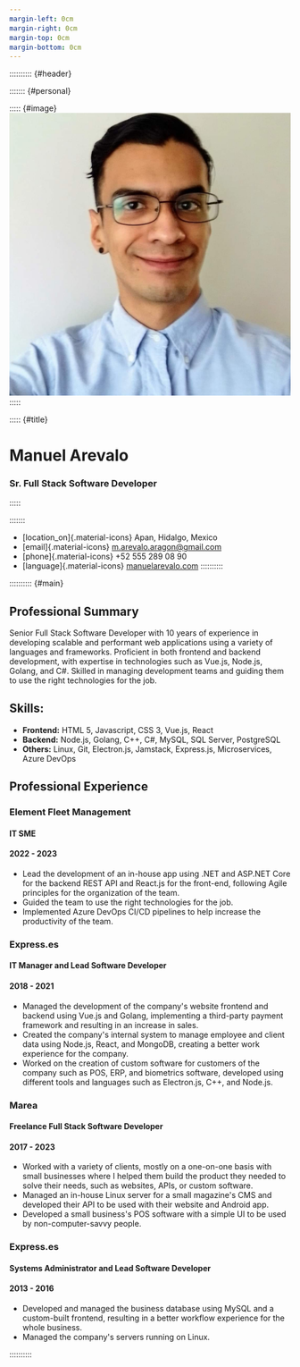 ```yaml
---
margin-left: 0cm
margin-right: 0cm
margin-top: 0cm
margin-bottom: 0cm
---
```


:::::::::: {#header}

::::::: {#personal}

::::: {#image}
![](assets/picture.jpeg)
:::::

::::: {#title}
# Manuel Arevalo
### Sr. Full Stack Software Developer
:::::

:::::::

- [location_on]{.material-icons} Apan, Hidalgo, Mexico
- [email]{.material-icons} m.arevalo.aragon@gmail.com
- [phone]{.material-icons} +52 555 289 08 90
- [language]{.material-icons} [manuelarevalo.com](https://manuelarevalo.com/)
::::::::::

:::::::::: {#main}

## Professional Summary
Senior Full Stack Software Developer with 10 years of experience in developing scalable and performant web applications using a variety of languages and frameworks. Proficient in both frontend and backend development, with expertise in technologies such as Vue.js, Node.js, Golang, and C#. Skilled in managing development teams and guiding them to use the right technologies for the job.

## Skills:

- **Frontend:** HTML 5, Javascript, CSS 3, Vue.js, React
- **Backend:** Node.js, Golang, C++, C#, MySQL, SQL Server, PostgreSQL
- **Others:** Linux, Git, Electron.js, Jamstack, Express.js, Microservices, Azure DevOps

## Professional Experience

### Element Fleet Management
#### IT SME
#### 2022 - 2023

- Lead the development of an in-house app using .NET and ASP.NET Core for the backend REST API and React.js for the front-end, following Agile principles for the organization of the team.
- Guided the team to use the right technologies for the job.
- Implemented Azure DevOps CI/CD pipelines to help increase the productivity of the team.

### Express.es
#### IT Manager and Lead Software Developer
#### 2018 - 2021

- Managed the development of the company's website frontend and backend using Vue.js and Golang, implementing a third-party payment framework and resulting in an increase in sales.
- Created the company's internal system to manage employee and client data using Node.js, React, and MongoDB, creating a better work experience for the company.
- Worked on the creation of custom software for customers of the company such as POS, ERP, and biometrics software, developed using different tools and languages such as Electron.js, C++, and Node.js.

### Marea
#### Freelance Full Stack Software Developer
#### 2017 - 2023

- Worked with a variety of clients, mostly on a one-on-one basis with small businesses where I helped them build the product they needed to solve their needs, such as websites, APIs, or custom software.
- Managed an in-house Linux server for a small magazine's CMS and developed their API to be used with their website and Android app.
- Developed a small business's POS software with a simple UI to be used by non-computer-savvy people.

### Express.es
#### Systems Administrator and Lead Software Developer
#### 2013 - 2016

- Developed and managed the business database using MySQL and a custom-built frontend, resulting in a better workflow experience for the whole business.
- Managed the company's servers running on Linux.

::::::::::
